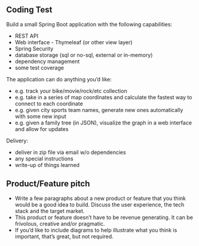 ## Coding Test

Build a small Spring Boot application with the following capabilities:
* REST API
* Web interface - Thymeleaf (or other view layer)
* Spring Security
* database storage (sql or no-sql, external or in-memory)
* dependency management
* some test coverage

The application can do anything you’d like:
* e.g. track your bike/movie/rock/etc collection
* e.g. take in a series of map coordinates and calculate the fastest way to connect to
each coordinate
* e.g. given city sports team names, generate new ones automatically with some new
input
* e.g. given a family tree (in JSON), visualize the graph in a web interface and allow for
updates

Delivery:
* deliver in zip file via email w/o dependencies
* any special instructions
* write-up of things learned

## Product/Feature pitch
* Write a few paragraphs about a new product or feature that you think would be a
good idea to build. Discuss the user experience, the tech stack and the target market.
* This product or feature doesn’t have to be revenue generating. It can be frivolous,
creative and/or pragmatic.
* If you’d like to include diagrams to help illustrate what you think is important, that’s
great, but not required.
